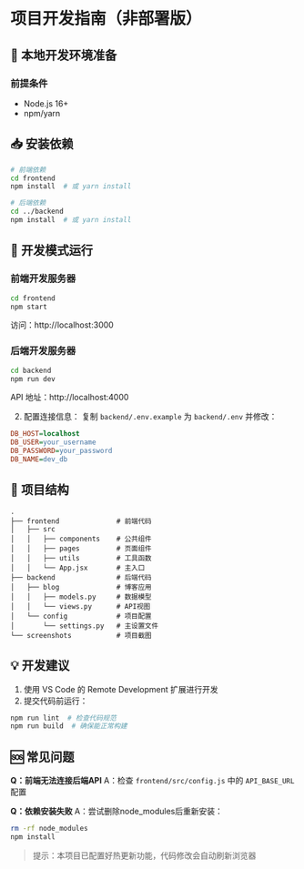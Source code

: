 # 项目开发指南（非部署版）

## 🚀 本地开发环境准备

### 前提条件
- Node.js 16+
- npm/yarn

## 📥 安装依赖

```bash
# 前端依赖
cd frontend
npm install  # 或 yarn install

# 后端依赖
cd ../backend
npm install  # 或 yarn install
```

## 🔧 开发模式运行

### 前端开发服务器
```bash
cd frontend
npm start
```
访问：http://localhost:3000

### 后端开发服务器
```bash
cd backend
npm run dev
```
API 地址：http://localhost:4000

2. 配置连接信息：
复制 `backend/.env.example` 为 `backend/.env` 并修改：
```ini
DB_HOST=localhost
DB_USER=your_username
DB_PASSWORD=your_password
DB_NAME=dev_db
```

## 📂 项目结构

```
.
├── frontend              # 前端代码
│   ├── src
│   │   ├── components    # 公共组件
│   │   ├── pages         # 页面组件
│   │   ├── utils         # 工具函数
│   │   └── App.jsx       # 主入口
├── backend               # 后端代码
│   ├── blog              # 博客应用
│   │   ├── models.py     # 数据模型
│   │   └── views.py      # API视图
│   └── config            # 项目配置
│       └── settings.py   # 主设置文件
└── screenshots           # 项目截图
```

## 💡 开发建议

1. 使用 VS Code 的 Remote Development 扩展进行开发
2. 提交代码前运行：
```bash
npm run lint  # 检查代码规范
npm run build  # 确保能正常构建
```

## 🆘 常见问题

**Q：前端无法连接后端API**
A：检查 `frontend/src/config.js` 中的 `API_BASE_URL` 配置

**Q：依赖安装失败**
A：尝试删除node_modules后重新安装：
```bash
rm -rf node_modules
npm install
```

> 提示：本项目已配置好热更新功能，代码修改会自动刷新浏览器
